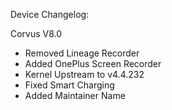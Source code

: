 Device Changelog:

Corvus V8.0

- Removed Lineage Recorder
- Added OnePlus Screen Recorder
- Kernel Upstream to v4.4.232
- Fixed Smart Charging
- Added Maintainer Name
